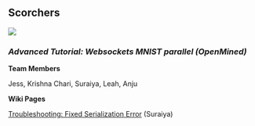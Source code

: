 ## Scorchers
![](https://github.com/jess-s/SPAIC-Scorchers/blob/master/scorchers.jpg)  
### _Advanced Tutorial: Websockets MNIST parallel (OpenMined)_

**Team Members**

Jess, Krishna Chari, Suraiya, Leah, Anju

**Wiki Pages**

[Troubleshooting: Fixed Serialization Error](https://github.com/jess-s/SPAIC-Scorchers/wiki/Troubleshooting:-Fixed-serialization-error) (Suraiya)
